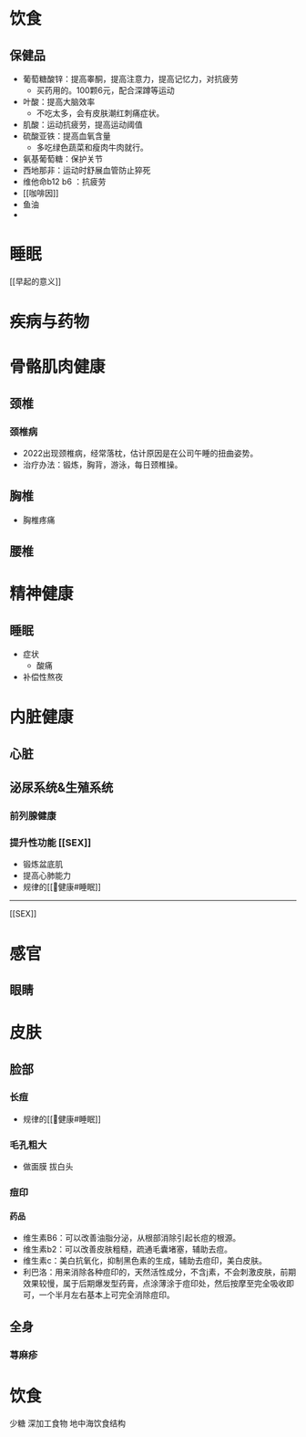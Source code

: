



# 饮食
## 保健品
- 葡萄糖酸锌：提高睾酮，提高注意力，提高记忆力，对抗疲劳
	- 买药用的。100颗6元，配合深蹲等运动
- 叶酸：提高大脑效率
	- 不吃太多，会有皮肤潮红刺痛症状。
- 肌酸：运动抗疲劳，提高运动阈值
- 硫酸亚铁：提高血氧含量
	- 多吃绿色蔬菜和瘦肉牛肉就行。
- 氨基葡萄糖：保护关节
- 西地那非：运动时舒展血管防止猝死
- 维他命b12 b6 ：抗疲劳
- [[咖啡因]]
- 鱼油
- 


# 睡眠
[[早起的意义]]






# 疾病与药物










# 骨骼肌肉健康
## 颈椎
### 颈椎病
- 2022出现颈椎病，经常落枕，估计原因是在公司午睡的扭曲姿势。
- 治疗办法：锻炼，胸背，游泳，每日颈椎操。
## 胸椎
- 胸椎疼痛
## 腰椎

# 精神健康
## 睡眠
- 症状
	- 酸痛
- 补偿性熬夜
# 内脏健康
## 心脏

## 泌尿系统&生殖系统
### 前列腺健康
### 提升性功能 [[SEX]]
- 锻炼盆底肌
- 提高心肺能力
- 规律的[[💪健康#睡眠]]
---
[[SEX]]


# 感官
## 眼睛

# 皮肤
## 脸部
### 长痘
- 规律的[[💪健康#睡眠]]


### 毛孔粗大
- 做面膜 拔白头

### 痘印

#### 药品
- 维生素B6：可以改善油脂分泌，从根部消除引起长痘的根源。
- 维生素b2：可以改善皮肤粗糙，疏通毛囊堵塞，辅助去痘。
- 维生素c：美白抗氧化，抑制黑色素的生成，辅助去痘印，美白皮肤。
- 利巴洛：用来消除各种痘印的，天然活性成分，不含j素，不会刺激皮肤，前期效果较慢，属于后期爆发型药膏，点涂薄涂于痘印处，然后按摩至完全吸收即可，一个半月左右基本上可完全消除痘印。


## 全身
### 荨麻疹

# 饮食
少糖
深加工食物
地中海饮食结构